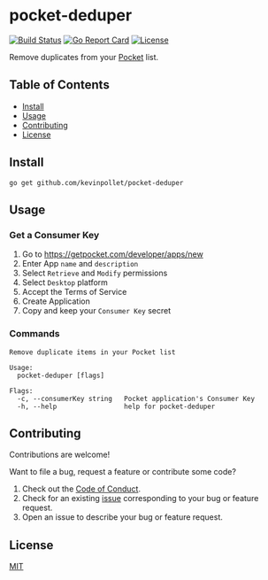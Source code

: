# pocket-deduper <!-- omit in toc -->

[![Build Status](https://github.com/kevinpollet/pocket-deduper/workflows/build/badge.svg)](https://github.com/kevinpollet/pocket-deduper/actions)
[![Go Report Card](https://goreportcard.com/badge/github.com/kevinpollet/pocket-deduper)](https://goreportcard.com/report/github.com/kevinpollet/pocket-deduper)
[![License](https://img.shields.io/github/license/kevinpollet/pocket-deduper)](./LICENSE.md)

Remove duplicates from your [Pocket](https://app.getpocket.com/) list.

## Table of Contents <!-- omit in toc -->

- [Install](#install)
- [Usage](#usage)
- [Contributing](#contributing)
- [License](#license)

## Install

```shell
go get github.com/kevinpollet/pocket-deduper
```

## Usage

### Get a Consumer Key <!-- omit in toc -->

1. Go to https://getpocket.com/developer/apps/new
2. Enter App `name` and `description`
3. Select `Retrieve` and `Modify` permissions
4. Select `Desktop` platform
5. Accept the Terms of Service
6. Create Application
7. Copy and keep your `Consumer Key` secret

### Commands <!-- omit in toc -->

```shell
Remove duplicate items in your Pocket list

Usage:
  pocket-deduper [flags]

Flags:
  -c, --consumerKey string   Pocket application's Consumer Key
  -h, --help                 help for pocket-deduper
```

## Contributing

Contributions are welcome!

Want to file a bug, request a feature or contribute some code?

1. Check out the [Code of Conduct](./CODE_OF_CONDUCT.md).
2. Check for an existing [issue](https://github.com/kevinpollet/pocket-deduper/issues) corresponding to your bug or feature request.
3. Open an issue to describe your bug or feature request.

## License

[MIT](./LICENSE.md)
